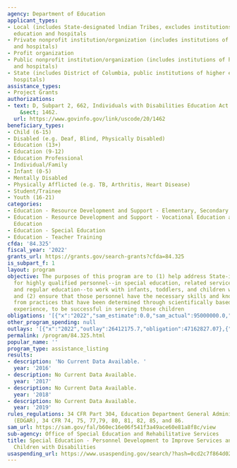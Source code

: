 ```yaml
---
agency: Department of Education
applicant_types:
- Local (includes State-designated lndian Tribes, excludes institutions of higher
  education and hospitals
- Private nonprofit institution/organization (includes institutions of higher education
  and hospitals)
- Profit organization
- Public nonprofit institution/organization (includes institutions of higher education
  and hospitals)
- State (includes District of Columbia, public institutions of higher education and
  hospitals)
assistance_types:
- Project Grants
authorizations:
- text: D, Subpart 2, 662, Individuals with Disabilities Education Act. 20 U.S.C.
    &sect; 1462.
  url: https://www.govinfo.gov/link/uscode/20/1462
beneficiary_types:
- Child (6-15)
- Disabled (e.g. Deaf, Blind, Physically Disabled)
- Education (13+)
- Education (9-12)
- Education Professional
- Individual/Family
- Infant (0-5)
- Mentally Disabled
- Physically Afflicted (e.g. TB, Arthritis, Heart Disease)
- Student/Trainee
- Youth (16-21)
categories:
- Education - Resource Development and Support - Elementary, Secondary Education
- Education - Resource Development and Support - Vocational Education and Handicapped
  Education
- Education - Special Education
- Education - Teacher Training
cfda: '84.325'
fiscal_year: '2022'
grants_url: https://grants.gov/search-grants?cfda=84.325
is_subpart_f: 1
layout: program
objective: The purposes of this program are to (1) help address State-identified needs
  for highly qualified personnel--in special education, related services, early intervention,
  and regular education--to work with infants, toddlers, and children with disabilities;
  and (2) ensure that those personnel have the necessary skills and knowledge, derived
  from practices that have been determined through scientifically based research and
  experience, to be successful in serving those children
obligations: '[{"x":"2022","sam_estimate":0.0,"sam_actual":95000000.0,"usa_spending_actual":88843201.71},{"x":"2023","sam_estimate":115000000.0,"sam_actual":0.0,"usa_spending_actual":107591091.74},{"x":"2024","sam_estimate":250000000.0,"sam_actual":0.0,"usa_spending_actual":28522928.35}]'
other_program_spending: null
outlays: '[{"x":"2022","outlay":26412175.7,"obligation":47162827.07},{"x":"2023","outlay":11168408.64,"obligation":37964546.93},{"x":"2024","outlay":0.0,"obligation":16614521.0}]'
permalink: /program/84.325.html
popular_name: ''
program_type: assistance_listing
results:
- description: 'No Current Data Available. '
  year: '2016'
- description: No Current Data Available.
  year: '2017'
- description: No Current Data Available.
  year: '2018'
- description: No Current Data Available.
  year: '2019'
rules_regulations: 34 CFR Part 304, Education Department General Administrative Regulations
  (EDGAR), 34 CFR 74, 75, 77,79, 80, 81, 82, 85, and 86.
sam_url: https://sam.gov/fal/b60ec16e06f541f3a49ace60e81a8f8c/view
sub-agency: Office of Special Education and Rehabilitative Services
title: Special Education - Personnel Development to Improve Services and Results for
  Children with Disabilities
usaspending_url: https://www.usaspending.gov/search/?hash=0cd2c7f864d02f1f8d9b4771603a041c
---
```

